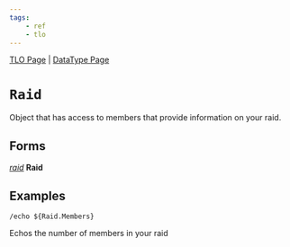 ```yaml
---
tags:
    - ref
    - tlo
---
```

[TLO Page](../top-level-objects/tlo-list.md) | [DataType Page](../data-types/datatype-list.md)
# `Raid`

Object that has access to members that provide information on your raid.

## Forms

[_raid_](../data-types/datatype-raid.md) **Raid**


## Examples

`/echo ${Raid.Members}`

Echos the number of members in your raid
